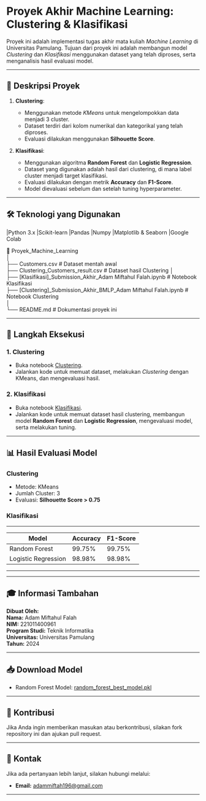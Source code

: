 # Proyek Akhir Machine Learning: Clustering & Klasifikasi

Proyek ini adalah implementasi tugas akhir mata kuliah *Machine Learning* di Universitas Pamulang. Tujuan dari proyek ini adalah membangun model *Clustering* dan *Klasifikasi* menggunakan dataset yang telah diproses, serta menganalisis hasil evaluasi model.

---

## 📌 **Deskripsi Proyek**
1. **Clustering**:  
   - Menggunakan metode *KMeans* untuk mengelompokkan data menjadi 3 cluster.
   - Dataset terdiri dari kolom numerikal dan kategorikal yang telah diproses.
   - Evaluasi dilakukan menggunakan **Silhouette Score**.

2. **Klasifikasi**:  
   - Menggunakan algoritma **Random Forest** dan **Logistic Regression**.
   - Dataset yang digunakan adalah hasil dari clustering, di mana label cluster menjadi target klasifikasi.
   - Evaluasi dilakukan dengan metrik **Accuracy** dan **F1-Score**.
   - Model dievaluasi sebelum dan setelah tuning hyperparameter.

---

## 🛠 **Teknologi yang Digunakan**
|Python 3.x
|Scikit-learn
|Pandas
|Numpy
|Matplotlib & Seaborn
|Google Colab


📁 Proyek_Machine_Learning  
 │  
├── Customers.csv                          # Dataset mentah awal  
├── Clustering_Customers_result.csv        # Dataset hasil Clustering
│  
├── [Klasifikasi]_Submission_Akhir_Adam Miftahul Falah.ipynb  # Notebook Klasifikasi  
├── [Clustering]_Submission_Akhir_BMLP_Adam Miftahul Falah.ipynb # Notebook Clustering  
 │  
└── README.md                          # Dokumentasi proyek ini  

---

## 🚀 **Langkah Eksekusi**
### **1. Clustering**
- Buka notebook [Clustering](https://colab.research.google.com/drive/1WwIJze7s44e0iNPUmgUwxFP8VnXUle2C?usp=sharing).
- Jalankan kode untuk memuat dataset, melakukan *Clustering* dengan KMeans, dan mengevaluasi hasil.

### **2. Klasifikasi**
- Buka notebook [Klasifikasi](https://colab.research.google.com/drive/1zQIgPVPdZaAdQkmJLtwEc4cSVNzkCT-R?usp=sharing).
- Jalankan kode untuk memuat dataset hasil clustering, membangun model **Random Forest** dan **Logistic Regression**, mengevaluasi model, serta melakukan tuning.

---

## 📊 **Hasil Evaluasi Model**
### **Clustering**
- Metode: KMeans
- Jumlah Cluster: 3
- Evaluasi: **Silhouette Score > 0.75**

### **Klasifikasi**
----------------------------------------------
| Model                | Accuracy | F1-Score |
|----------------------|----------|----------|
| Random Forest        | 99.75%   | 99.75%   |
| Logistic Regression  | 98.98%   | 98.98%   |
----------------------------------------------
---

## 🎓 **Informasi Tambahan**
**Dibuat Oleh:**  
**Nama:** Adam Miftahul Falah  
**NIM:** 221011400961  
**Program Studi:** Teknik Informatika  
**Universitas:** Universitas Pamulang  
**Tahun:** 2024  

---

## 📥 **Download Model**
- Random Forest Model: [random_forest_best_model.pkl](path/to/random_forest_best_model.pkl)

---

## 🤝 **Kontribusi**
Jika Anda ingin memberikan masukan atau berkontribusi, silakan fork repository ini dan ajukan pull request.  

---

## 📧 **Kontak**
Jika ada pertanyaan lebih lanjut, silakan hubungi melalui:  
- **Email:** adammiftah196@gmail.com  

---

